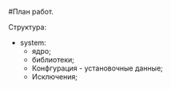 #План работ.

Структура:
 - system:
    - ядро;
    - библиотеки;
    - Конфгурация - установочные данные;
    - Исключения;
